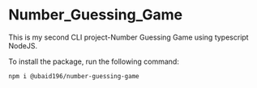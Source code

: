 # Number_Guessing_Game
This is my second CLI project-Number Guessing Game using typescript NodeJS.

To install the package, run the following command:

    npm i @ubaid196/number-guessing-game
